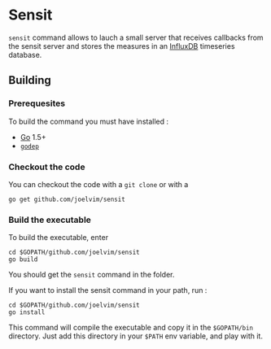 Sensit
=================

`sensit` command allows to lauch a small server that receives callbacks from the sensit server and stores the measures in an [InfluxDB](https://influxdb.com/) timeseries database.

## Building

### Prerequesites
To build the command you must have installed :
* [Go](https://golang.org/) 1.5+
* [`godep`](https://github.com/tools/godep)



### Checkout the code
You can checkout the code with a `git clone` or with a

    go get github.com/joelvim/sensit

### Build the executable
To build the executable, enter

    cd $GOPATH/github.com/joelvim/sensit
    go build

You should get the `sensit` command in the folder.

If you want to install the sensit command in your path, run :

    cd $GOPATH/github.com/joelvim/sensit
    go install

This command will compile the executable and copy it in the `$GOPATH/bin` directory. Just add this directory in your `$PATH` env variable, and play with it.
